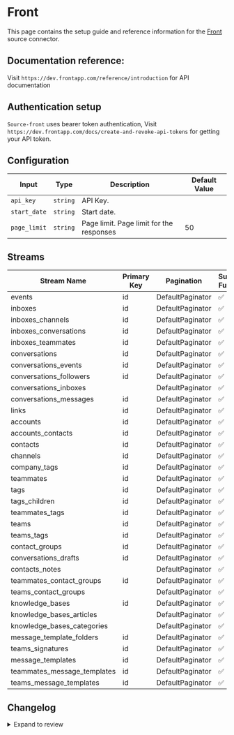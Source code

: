 # Front
This page contains the setup guide and reference information for the [Front](https://app.frontapp.com) source connector.

## Documentation reference:
Visit `https://dev.frontapp.com/reference/introduction` for API documentation

## Authentication setup
`Source-front` uses bearer token authentication,
Visit `https://dev.frontapp.com/docs/create-and-revoke-api-tokens` for getting your API token.

## Configuration

| Input | Type | Description | Default Value |
|-------|------|-------------|---------------|
| `api_key` | `string` | API Key.  |  |
| `start_date` | `string` | Start date.  |  |
| `page_limit` | `string` | Page limit. Page limit for the responses | 50 |

## Streams
| Stream Name | Primary Key | Pagination | Supports Full Sync | Supports Incremental |
|-------------|-------------|------------|---------------------|----------------------|
| events | id | DefaultPaginator | ✅ |  ✅  |
| inboxes | id | DefaultPaginator | ✅ |  ❌  |
| inboxes_channels | id | DefaultPaginator | ✅ |  ❌  |
| inboxes_conversations | id | DefaultPaginator | ✅ |  ✅  |
| inboxes_teammates | id | DefaultPaginator | ✅ |  ❌  |
| conversations | id | DefaultPaginator | ✅ |  ✅  |
| conversations_events | id | DefaultPaginator | ✅ |  ✅  |
| conversations_followers | id | DefaultPaginator | ✅ |  ❌  |
| conversations_inboxes |  | DefaultPaginator | ✅ |  ❌  |
| conversations_messages | id | DefaultPaginator | ✅ |  ✅  |
| links | id | DefaultPaginator | ✅ |  ❌  |
| accounts | id | DefaultPaginator | ✅ |  ✅  |
| accounts_contacts | id | DefaultPaginator | ✅ |  ✅  |
| contacts | id | DefaultPaginator | ✅ |  ✅  |
| channels | id | DefaultPaginator | ✅ |  ❌  |
| company_tags | id | DefaultPaginator | ✅ |  ✅  |
| teammates | id | DefaultPaginator | ✅ |  ❌  |
| tags | id | DefaultPaginator | ✅ |  ✅  |
| tags_children | id | DefaultPaginator | ✅ |  ✅  |
| teammates_tags | id | DefaultPaginator | ✅ |  ✅  |
| teams | id | DefaultPaginator | ✅ |  ❌  |
| teams_tags | id | DefaultPaginator | ✅ |  ✅  |
| contact_groups | id | DefaultPaginator | ✅ |  ❌  |
| conversations_drafts | id | DefaultPaginator | ✅ |  ✅  |
| contacts_notes |  | DefaultPaginator | ✅ |  ✅  |
| teammates_contact_groups | id | DefaultPaginator | ✅ |  ❌  |
| teams_contact_groups |  | DefaultPaginator | ✅ |  ❌  |
| knowledge_bases | id | DefaultPaginator | ✅ |  ✅  |
| knowledge_bases_articles |  | DefaultPaginator | ✅ |  ✅  |
| knowledge_bases_categories |  | DefaultPaginator | ✅ |  ✅  |
| message_template_folders | id | DefaultPaginator | ✅ |  ✅  |
| teams_signatures | id | DefaultPaginator | ✅ |  ❌  |
| message_templates | id | DefaultPaginator | ✅ |  ✅  |
| teammates_message_templates | id | DefaultPaginator | ✅ |  ❌  |
| teams_message_templates | id | DefaultPaginator | ✅ |  ✅  |

## Changelog

<details>
  <summary>Expand to review</summary>

| Version | Date | Pull Request | Subject |
| ------------------ | ------------ | --- | ---------------- |
| 0.0.5 | 2024-12-21 | [50005](https://github.com/airbytehq/airbyte/pull/50005) | Update dependencies |
| 0.0.4 | 2024-12-14 | [49536](https://github.com/airbytehq/airbyte/pull/49536) | Update dependencies |
| 0.0.3 | 2024-12-12 | [48960](https://github.com/airbytehq/airbyte/pull/48960) | Update dependencies |
| 0.0.2 | 2024-10-29 | [47759](https://github.com/airbytehq/airbyte/pull/47759) | Update dependencies |
| 0.0.1 | 2024-09-11 | [45387](https://github.com/airbytehq/airbyte/pull/45387) | Initial release by [@btkcodedev](https://github.com/btkcodedev) via Connector Builder |

</details>
